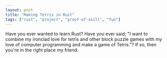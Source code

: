 ```yaml
---
layout: post
title: "Making Tetris in Rust"
tags: ["rust", "project", "proof-of-skill", "fun"]
---
```

Have you ever wanted to learn Rust? Have you ever said; "I want to combine my ironclad love for tetris and other block puzzle games with my love of computer programming and make a game of Tetris."? If so, then you're in the right place my friend.